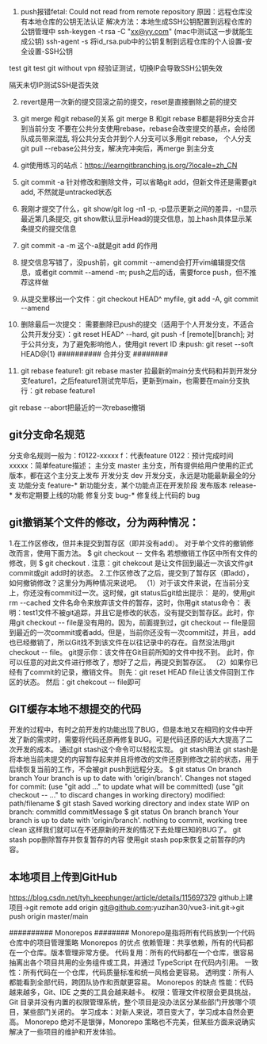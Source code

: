 <!--
 * @Author: your name
 * @Date: 2022-03-20 11:55:43
 * @LastEditTime: 2022-05-19 09:30:54
 * @LastEditors: yuzihan yuzihanyuzihan@163.com
 * @Description: 打开koroFileHeader查看配置 进行设置: https://github.com/OBKoro1/koro1FileHeader/wiki/%E9%85%8D%E7%BD%AE
 * @FilePath: /fe_interview/git/git.md
-->
1. push报错fetal: Could not read from remote repository
原因：远程仓库没有本地仓库的公钥无法认证
解决方法：本地生成SSH公钥配置到远程仓库的公钥管理中
ssh-keygen -t rsa -C "xx@yy.com" (mac中测试这一步就能生成公钥)
ssh-agent -s
将id_rsa.pub中的公钥复制到远程仓库的个人设置-安全设置-SSH公钥

test git 
test git without vpn
经验证测试，切换IP会导致SSH公钥失效

隔天未切IP测试SSH是否失效

2. revert是用一次新的提交回滚之前的提交，reset是直接删除之前的提交

3. git merge 和git rebase的关系
git merge B 和git rebase B都是将B分支合并到当前分支
不要在公共分支使用rebase，rebase会改变提交的基点，会给团队成员带来混乱
将公共分支合并到个人分支可以多用git rebase， 个人分支git pull --rebase公共分支，解决完冲突后，再merge 到主分支


4. git使用练习的站点：https://learngitbranching.js.org/?locale=zh_CN

5. git commit -a 针对修改和删除文件，可以省略git add，但新文件还是需要git add, 不然就是untracked状态

6. 我刚才提交了什么，git show/git log -n1 -p, -p显示更新之间的差异，-n显示最近第几条提交, git show默认显示Head的提交信息，加上hash具体显示某条提交的提交信息

7. git commit -a -m 这个-a就是git add 的作用

8. 提交信息写错了，没push前，git commit --amend会打开vim编辑提交信息，或者git commit --amend -m; push之后的话，需要force push，但不推荐这样做

9. 从提交里移出一个文件：git checkout HEAD^ myfile, git add -A, git commit --amend

10. 删除最后一次提交：
需要删除已push的提交（适用于个人开发分支，不适合公共开发分支）：git reset HEAD^ --hard, git push -f [remote][branch]; 对于公共分支，为了避免影响他人，使用git revert ID
未push: git reset --soft HEAD@{1}
########## 合并分支 ########
1. git rebase
feature1: git rebase master 拉最新的main分支代码和并到开发分支feature1，之后feature1测试完毕后，更新到main，也需要在main分支执行：git rebase feature1

git rebase --abort把最近的一次rebase撤销

## git分支命名规范
分支命名规则一般为：f0122-xxxxx
f：代表feature
0122：预计完成时间
xxxxx：简单feature描述；
主分支		master		主分支，所有提供给用户使用的正式版本，都在这个主分支上发布
开发分支		dev 		开发分支，永远是功能最新最全的分支
功能分支		feature-*	新功能分支，某个功能点正在开发阶段
发布版本		release-*	发布定期要上线的功能
修复分支		bug-*		修复线上代码的 bug
## git撤销某个文件的修改，分为两种情况：
1.在工作区修改，但并未提交到暂存区（即并没有add）。
对于单个文件的撤销修改而言，使用下面方法。
$ git checkout -- 文件名
若想撤销工作区中所有文件的修改，则
$ git checkout .
注意：git chekcout 是让文件回到最近一次该文件git commit或git add时的状态。
2.工作区修改了之后，提交到了暂存区（即add），如何撤销修改？这里分为两种情况来说吧。
（1）对于该文件来说，在当前分支上，你还没有commit过一次。这时候，git status后git给出提示：
是的，使用git rm --cached 文件名命令来放弃该文件的暂存，这时，你用git status命令：
表明：test1文件不被git追踪，并且它是修改的状态，没有提交到暂存区。此时，你用git checkout -- file是没有用的。因为，前面提到过，git checkout -- file是回到最近的一次commit或者add。但是，当前你还没有一次commit过，并且，add也已经撤销了，所以Git找不到该文件在以往记录中的存在。自然没法用git checkout -- file。
git提示你：该文件在Git目前所知的文件中找不到。
此时，你可以任意的对此文件进行修改了，想好了之后，再提交到暂存区。
（2）如果你已经有了commit的记录，撤销文件。
则先：git reset HEAD file让该文件回到工作区的状态。
然后：git chekcout -- file即可
## GIT缓存本地不想提交的代码
开发的过程中，有时之前开发的功能出现了BUG，但是本地又在相同的文件中开发了新的需求时，需要将代码还原再修复BUG。可是代码还原的话大大提高了二次开发的成本。 通过git stash这个命令可以轻松实现。
git stash用法
git stash是将本地当前未提交的内容暂存起来并且将修改的文件还原到修改之前的状态，用于后续恢复当前的工作，不会被git push到远程分支。
$ git status
On branch branch
Your branch is up to date with 'origin/branch'.
Changes not staged for commit:
  (use "git add ..." to update what will be committed)
  (use "git checkout -- ..." to discard changes in working directory)
        modified:   path/filename
$ git stash
Saved working directory and index state WIP on branch: commitId commitMessage
$ git status
On branch branch
Your branch is up to date with 'origin/branch'.
nothing to commit, working tree clean
这样我们就可以在不还原新的开发的情况下去处理已知的BUG了。
git stash pop删除暂存并恢复暂存的内容
使用git stash pop来恢复之前暂存的内容。
## 本地项目上传到GitHub
https://blog.csdn.net/tyh_keephunger/article/details/115697379
github上建项目->git remote add origin git@github.com:yuzihan30/vue3-init.git->git push origin master/main


########## Monorepos ########
Monorepo是指将所有代码放到一个代码仓库中的项目管理策略
Monorepos 的优点
依赖管理：共享依赖，所有的代码都在一个仓库。版本管理非常方便。
代码复用：所有的代码都在一个仓库，很容易抽离出各个项目共用的业务组件或工具，并通过 TypeScript 在代码内引用。
一致性：所有代码在一个仓库，代码质量标准和统一风格会更容易。
透明度：所有人都能看到全部代码，跨团队协作和贡献更容易。
Monorepos 的缺点
性能：代码越来越多，Git、IDE 之类的工具会越来越卡。
权限：管理文件权限会更具挑战，Git 目录并没有内置的权限管理系统，整个项目是没办法区分某些部门开放哪个项目，某些部门关闭的。
学习成本：对新人来说，项目变大了，学习成本自然会更高。
Monorepo 绝对不是银弹，Monorepo 策略也不完美，但某些方面来说确实解决了一些项目的维护和开发体验。

